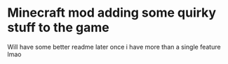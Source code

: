 # Minecraft mod adding some quirky stuff to the game
Will have some better readme later once i have more than a single feature lmao
